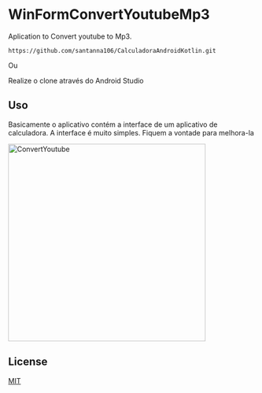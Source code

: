 # WinFormConvertYoutubeMp3

Aplication to Convert youtube to Mp3.



```termina
https://github.com/santanna106/CalculadoraAndroidKotlin.git
```
Ou 

Realize o clone através do Android Studio

## Uso

Basicamente o aplicativo contém a interface de um aplicativo de calculadora. A interface é muito simples. Fiquem a vontade para melhora-la



<img width="401" alt="ConvertYoutube" src="https://user-images.githubusercontent.com/10618397/112738159-10a6a380-8f3f-11eb-8240-1155869ce122.png">




## License
[MIT](https://choosealicense.com/licenses/mit/)

